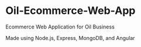# Oil-Ecommerce-Web-App
Ecommerce Web Application for Oil Business

Made using Node.js, Express, MongoDB, and Angular
